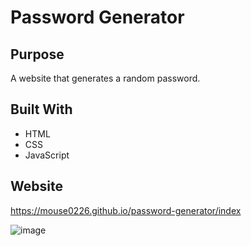 # Password Generator

## Purpose
A website that generates a random password.

## Built With
* HTML
* CSS
* JavaScript

## Website
https://mouse0226.github.io/password-generator/index

![image](https://user-images.githubusercontent.com/93630706/148471417-28675d6f-99cd-4e51-a84e-d0990095fe61.png)
